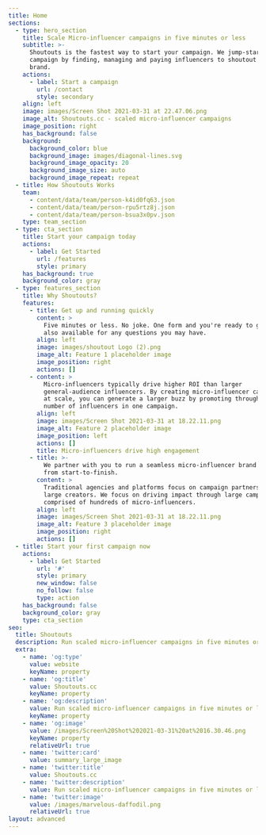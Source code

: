 ```yaml
---
title: Home
sections:
  - type: hero_section
    title: Scale Micro-influencer campaigns in five minutes or less
    subtitle: >-
      Shoutouts is the fastest way to start your campaign. We jump-start any
      campaign by finding, managing and paying influencers to shoutout your
      brand.
    actions:
      - label: Start a campaign
        url: /contact
        style: secondary
    align: left
    image: images/Screen Shot 2021-03-31 at 22.47.06.png
    image_alt: Shoutouts.cc - scaled micro-influencer campaigns
    image_position: right
    has_background: false
    background:
      background_color: blue
      background_image: images/diagonal-lines.svg
      background_image_opacity: 20
      background_image_size: auto
      background_image_repeat: repeat
  - title: How Shoutouts Works
    team:
      - content/data/team/person-k4id0fq63.json
      - content/data/team/person-rpu5rtz8j.json
      - content/data/team/person-bsua3x0pv.json
    type: team_section
  - type: cta_section
    title: Start your campaign today
    actions:
      - label: Get Started
        url: /features
        style: primary
    has_background: true
    background_color: gray
  - type: features_section
    title: Why Shoutouts?
    features:
      - title: Get up and running quickly
        content: >
          Five minutes or less. No joke. One form and you're ready to go. We are
          also available for any questions you may have.
        align: left
        image: images/shoutout Logo (2).png
        image_alt: Feature 1 placeholder image
        image_position: right
        actions: []
      - content: >
          Micro-influencers typically drive higher ROI than larger
          general-audience influencers. By creating micro-influencer campaigns
          at scale, you can generate a larger buzz by promoting through a large
          number of influencers in one campaign.
        align: left
        image: images/Screen Shot 2021-03-31 at 18.22.11.png
        image_alt: Feature 2 placeholder image
        image_position: left
        actions: []
        title: Micro-influencers drive high engagement
      - title: >-
          We partner with you to run a seamless micro-influencer brand campaign
          from start-to-finish.
        content: >
          Traditional agencies and platforms focus on campaign partnerships with
          large creators. We focus on driving impact through large campaigns
          comprised of hundreds of micro-influencers.
        align: left
        image: images/Screen Shot 2021-03-31 at 18.22.11.png
        image_alt: Feature 3 placeholder image
        image_position: right
        actions: []
  - title: Start your first campaign now
    actions:
      - label: Get Started
        url: '#'
        style: primary
        new_window: false
        no_follow: false
        type: action
    has_background: false
    background_color: gray
    type: cta_section
seo:
  title: Shoutouts
  description: Run scaled micro-influencer campaigns in five minutes or less
  extra:
    - name: 'og:type'
      value: website
      keyName: property
    - name: 'og:title'
      value: Shoutouts.cc
      keyName: property
    - name: 'og:description'
      value: Run scaled micro-influencer campaigns in five minutes or less
      keyName: property
    - name: 'og:image'
      value: /images/Screen%20Shot%202021-03-31%20at%2016.30.46.png
      keyName: property
      relativeUrl: true
    - name: 'twitter:card'
      value: summary_large_image
    - name: 'twitter:title'
      value: Shoutouts.cc
    - name: 'twitter:description'
      value: Run scaled micro-influencer campaigns in five minutes or less
    - name: 'twitter:image'
      value: /images/marvelous-daffodil.png
      relativeUrl: true
layout: advanced
---
```

